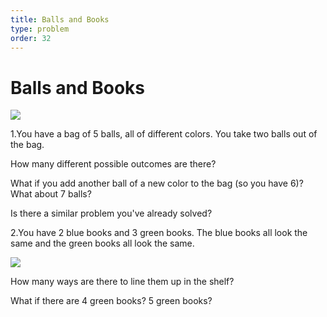 ```yaml
---
title: Balls and Books
type: problem
order: 32
---
```


# Balls and Books

![](https://github.com/supportingami/sami-maths-club/blob/master/maths-club-pack/images/balls-and-books-1.png?raw=true)

1.You have a bag of 5 balls, all of different colors. You take two balls out of the bag.

How many different possible outcomes are there?

What if you add another ball of a new color to the bag (so you have 6)? What about 7 balls?

Is there a similar problem you've already solved?

2.You have 2 blue books and 3 green books. The blue books all look the same and the green books all look the same.

![](https://github.com/supportingami/sami-maths-club/blob/master/maths-club-pack/images/balls-and-books-2.png?raw=true)

How many ways are there to line them up in the shelf?

What if there are 4 green books? 5 green books?
